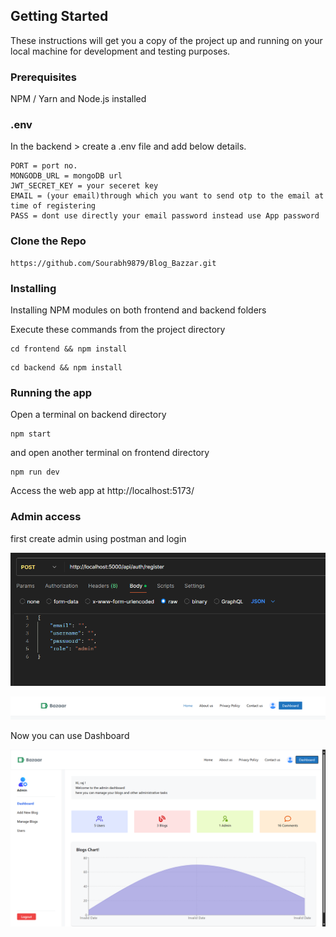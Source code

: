 ## Getting Started

These instructions will get you a copy of the project up and running on your local machine for development and testing purposes.

### Prerequisites

NPM / Yarn and Node.js installed

### .env

In the backend > create a .env file and add below details.

```
PORT = port no.
MONGODB_URL = mongoDB url
JWT_SECRET_KEY = your seceret key
EMAIL = (your email)through which you want to send otp to the email at time of registering
PASS = dont use directly your email password instead use App password

```
### Clone the Repo

```
https://github.com/Sourabh9879/Blog_Bazzar.git
```
### Installing

Installing NPM modules on both frontend and backend folders

Execute these commands from the project directory

```
cd frontend && npm install
```

```
cd backend && npm install
```

### Running the app

Open a terminal on backend directory

```
npm start
```

and open another terminal on frontend directory

```
npm run dev
```

Access the web app at http://localhost:5173/

### Admin access

first create admin using postman and login

![alt text]({E30B0381-FEA4-4DBD-A321-51A3589CB2B6}.png)

![alt text]({78CFE38D-CA5D-43E5-826E-08540AC2E5EF}.png)

Now you can use Dashboard

![alt text]({24A269EA-ADD1-4D0D-8D7D-A4057ED01DCC}.png)
